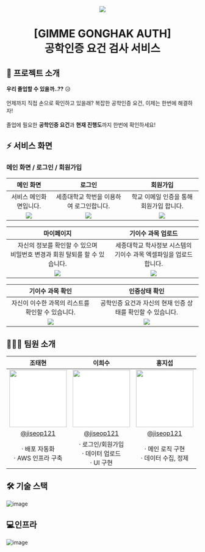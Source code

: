 <p align="center">
  <img src="https://github.com/Sejong-Java-Study/Gimme-Gonghak-Auth/assets/104052493/343b7e54-c227-49e2-95ee-bb1d3c7aa1e8">
</p>
<h1 align="center">[GIMME GONGHAK AUTH] <br>공학인증 요건 검사 서비스 </h1>

## 📃 프로젝트 소개
<b>우리 졸업할 수 있을까..??</b> 😥
<br>
<br>
언제까지 직접 손으로 확인하고 있을래? 복잡한 공학인증 요건, 이제는 한번에 해결하자!
<br>
<br>
졸업에 필요한 <b>공학인증 요건</b>과 <b>현재 진행도</b>까지 한번에 확인하세요!

## ⚡ 서비스 화면
### 메인 화면 / 로그인 / 회원가입

| 메인 화면 | 로그인 |회원가입|
|:---:|:---:|:---:|
|서비스 메인화면입니다.|세종대학교 학번을 이용하여 로그인합니다.|학교 이메일 인증을 통해 회원가입 합니다.|
|<img src="https://github.com/gmltn9233/Gimme-Gonghak-Auth/assets/63588364/56cd1c58-c8b1-4a64-bab1-6962e462f497">|<img src="https://github.com/gmltn9233/Gimme-Gonghak-Auth/assets/63588364/a90f65ad-f0b8-4485-8a7d-eb84516fd539">|<img src="https://github.com/gmltn9233/Gimme-Gonghak-Auth/assets/63588364/73aca77b-9bf8-42ef-86bf-77bff5415900">|

| 마이페이지 | 기이수 과목 업로드 |
|:---:|:---:|
|자신의 정보를 확인할 수 있으며 <br> 비밀번호 변경과 회원 탈퇴를 할 수 있습니다.|세종대학교 학사정보 시스템의 <br>기이수 과목 엑셀파일을 업로드 합니다.|
|<img src="https://github.com/gmltn9233/Gimme-Gonghak-Auth/assets/63588364/1eb94f67-5129-41fa-bcaa-ad370ddc2078">|<img src="https://github.com/gmltn9233/Gimme-Gonghak-Auth/assets/63588364/953a89bb-79bf-4590-b4ce-b41ddae1b6f4">|

| 기이수 과목 확인 | 인증상태 확인 |
|:---:|:---:|
|자신이 이수한 과목의 리스트를 확인할 수 있습니다.|공학인증 요건과 자신의 현재 인증 상태를 확인할 수 있습니다.|
|<img src="https://github.com/gmltn9233/Gimme-Gonghak-Auth/assets/63588364/c435620a-f21c-4319-945a-16144a98e885">|<img src="https://github.com/gmltn9233/Gimme-Gonghak-Auth/assets/63588364/2bb79f66-2545-4a7e-b61c-f15afc625d9e">|


## 🙋🏻‍♀️ 팀원 소개

<table>
    <thead>
        <tr>
            <th align="center">조태현</th>
            <th align="center">이희수</th>
            <th align="center">홍지섭</th>
        </tr>
    </thead>
    <tbody>
        <tr>
            <td align="center">
                <img src="https://github.com/gmltn9233/Gimme-Gonghak-Auth/assets/63588364/fbabbdce-dbb9-41f7-b739-1cdd618240f4" width="150" height="150" style="background-color: white;">
            </td>
            <td align="center">
                <img src="https://github.com/Sejong-Java-Study/Gimme-Gonghak-Auth/assets/63588364/a9733417-5987-4adf-9af7-971a76c9104b" width="150" height="150" style="background-color: white;">
            </td>
            <td align="center">
                <img src="https://github.com/gmltn9233/Gimme-Gonghak-Auth/assets/63588364/7316720f-9879-4487-903e-020e4a5e2bce" width="150" height="150" style="background-color: white;">
            </td>
        </tr>
        <tr>
            <td align="center">
                <a href="https://github.com/jiseop121">@jiseop121</a>
            </td>
            <td align="center">
                <a href="https://github.com/jiseop121">@jiseop121</a>
            </td>
            <td align="center">
                <a href="https://github.com/jiseop121">@jiseop121</a>
            </td>
        </tr>
        <tr>
            <td align="center">&middot; 배포 자동화 <br>&middot;  AWS 인프라 구축</td>
            <td align="center">&middot; 로그인/회원가입 <br>&middot; 데이터 업로드<br>&middot; UI 구현 </td>
            <td align="center">&middot; 메인 로직 구현 <br>&middot; 데이터 수집, 정제</td>
        </tr>
    </tbody>
</table>


## 🛠 기술 스택

![image](https://github.com/gmltn9233/Gimme-Gonghak-Auth/assets/63588364/24f6abdc-6515-43cf-bc65-3046e960bfe5)


## 💻인프라
![image](https://github.com/Sejong-Java-Study/Gimme-Gonghak-Auth/assets/63588364/cd0888eb-64e4-4d95-98b6-9e4464548300)
